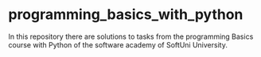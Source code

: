 # programming_basics_with_python
In this repository there are solutions to tasks from the programming Basics course with Python of the software academy of SoftUni University.
